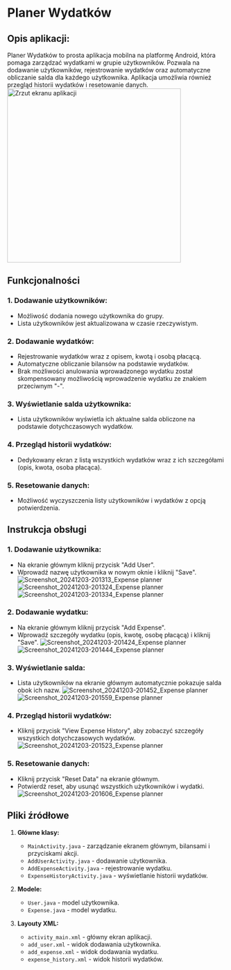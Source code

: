 # Planer Wydatków
## Opis aplikacji:
Planer Wydatków to prosta aplikacja mobilna na platformę Android, która pomaga zarządzać wydatkami w grupie użytkowników. Pozwala na dodawanie użytkowników, rejestrowanie wydatków oraz automatyczne obliczanie salda dla każdego użytkownika. Aplikacja umożliwia również przegląd historii wydatków i resetowanie danych.
<img src="https://github.com/user-attachments/assets/0b3fbe3e-7154-4d46-a615-507d1b4c51d5" alt="Zrzut ekranu aplikacji" width="400" />


## Funkcjonalności
### 1. Dodawanie użytkowników:

- Możliwość dodania nowego użytkownika do grupy.
- Lista użytkowników jest aktualizowana w czasie rzeczywistym.

### 2. Dodawanie wydatków:

- Rejestrowanie wydatków wraz z opisem, kwotą i osobą płacącą.
- Automatyczne obliczanie bilansów na podstawie wydatków.
- Brak możliwości anulowania wprowadzonego wydatku został skompensowany możliwością wprowadzenie wydatku ze znakiem przeciwnym "-".

### 3. Wyświetlanie salda użytkownika:

- Lista użytkowników wyświetla ich aktualne salda obliczone na podstawie dotychczasowych wydatków.

### 4. Przegląd historii wydatków:

- Dedykowany ekran z listą wszystkich wydatków wraz z ich szczegółami (opis, kwota, osoba płacąca).

### 5. Resetowanie danych:

- Możliwość wyczyszczenia listy użytkowników i wydatków z opcją potwierdzenia.

## Instrukcja obsługi

### 1. Dodawanie użytkownika:

- Na ekranie głównym kliknij przycisk "Add User".
- Wprowadź nazwę użytkownika w nowym oknie i kliknij "Save".
![Screenshot_20241203-201313_Expense planner](https://github.com/user-attachments/assets/5c8619e2-af44-4b85-abee-5a24c22461b2)
![Screenshot_20241203-201324_Expense planner](https://github.com/user-attachments/assets/ee4b9fdf-3cb7-461d-bbb7-cd05179128f7)
![Screenshot_20241203-201334_Expense planner](https://github.com/user-attachments/assets/1c3defaa-f0b5-429b-8c68-3b1671f044c3)

### 2. Dodawanie wydatku:

- Na ekranie głównym kliknij przycisk "Add Expense".
- Wprowadź szczegóły wydatku (opis, kwotę, osobę płacącą) i kliknij "Save".
![Screenshot_20241203-201424_Expense planner](https://github.com/user-attachments/assets/085e37a6-5111-454d-bc7c-6af7a0ff788f)
![Screenshot_20241203-201444_Expense planner](https://github.com/user-attachments/assets/8c16f31d-aa63-4949-a75c-c016e738ea60)

### 3. Wyświetlanie salda:

- Lista użytkowników na ekranie głównym automatycznie pokazuje salda obok ich nazw.
![Screenshot_20241203-201452_Expense planner](https://github.com/user-attachments/assets/02222aa5-0812-4bfc-92ba-faf9d1570417)
![Screenshot_20241203-201559_Expense planner](https://github.com/user-attachments/assets/36e4c4ee-738b-49f9-afab-f465330aac3f)


### 4. Przegląd historii wydatków:

- Kliknij przycisk "View Expense History", aby zobaczyć szczegóły wszystkich dotychczasowych wydatków.
![Screenshot_20241203-201523_Expense planner](https://github.com/user-attachments/assets/676834f1-44e9-4250-a3cd-85e7f85227c2)

### 5. Resetowanie danych:

- Kliknij przycisk "Reset Data" na ekranie głównym.
- Potwierdź reset, aby usunąć wszystkich użytkowników i wydatki.
![Screenshot_20241203-201606_Expense planner](https://github.com/user-attachments/assets/b3074104-6f71-42a7-9f0d-689c6d949492)

## Pliki źródłowe
1. **Główne klasy:**
   - `MainActivity.java` - zarządzanie ekranem głównym, bilansami i przyciskami akcji.
   - `AddUserActivity.java` - dodawanie użytkownika.
   - `AddExpenseActivity.java` - rejestrowanie wydatku.
   - `ExpenseHistoryActivity.java` - wyświetlanie historii wydatków.

2. **Modele:**
   - `User.java` - model użytkownika.
   - `Expense.java` - model wydatku.

3. **Layouty XML:**
   - `activity_main.xml` - główny ekran aplikacji.
   - `add_user.xml` - widok dodawania użytkownika.
   - `add_expense.xml` - widok dodawania wydatku.
   - `expense_history.xml` - widok historii wydatków.
